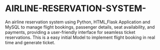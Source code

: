 # AIRLINE-RESERVATION-SYSTEM-
An airline reservation system using Python, HTML,Flask Application and MySQL to manage flight bookings, passenger details, seat availability, and payments, providing a user-friendly interface for seamless ticket reservations.
This is a easy initial Model to implement flight booking in real time and generate ticket.
